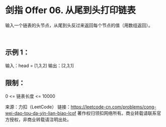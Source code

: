 # 剑指 Offer 06. 从尾到头打印链表

输入一个链表的头节点，从尾到头反过来返回每个节点的值（用数组返回）。

 

## 示例 1：

输入：head = [1,3,2]
输出：[2,3,1]
 

## 限制：

0 <= 链表长度 <= 10000

来源：力扣（LeetCode）
链接：https://leetcode-cn.com/problems/cong-wei-dao-tou-da-yin-lian-biao-lcof
著作权归领扣网络所有。商业转载请联系官方授权，非商业转载请注明出处。
